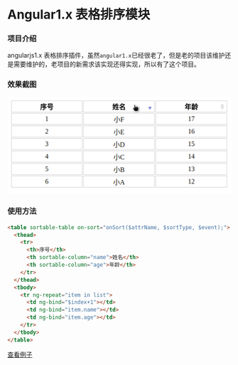 Angular1.x 表格排序模块
====

### 项目介绍
angularjs1.x 表格排序插件，虽然`angular1.x`已经很老了，但是老的项目该维护还是需要维护的，老项目的新需求该实现还得实现，所以有了这个项目。

### 效果截图
![](./01.gif)

### 使用方法
```html
<table sortable-table on-sort="onSort($attrName, $sortType, $event);">
  <thead>
    <tr>
      <th>序号</th>
      <th sortable-column="name">姓名</th>
      <th sortable-column="age">年龄</th>
    </tr>
  </thead>
  <tbody>
    <tr ng-repeat="item in list">
      <td ng-bind="$index+1"></td>
      <td ng-bind="item.name"></td>
      <td ng-bind="item.age"></td>
    </tr>
  </tbody>
</table>
```
[查看例子](./test/index.html)
